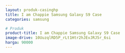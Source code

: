 ```yaml
---
layout: produk-casinghp
title: I am Chappie Samsung Galaxy S9 Case
categories: samsung

# Produk
product-title: I am Chappie Samsung Galaxy S9 Case
image-drive: 10UuzqlRD5P_rLt1Htr2hJEvJRJ5r_6si
harga: 90000
---
```

